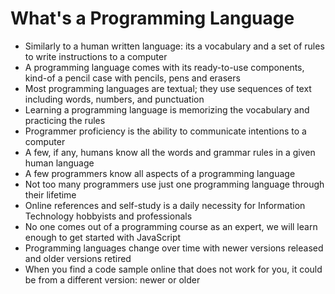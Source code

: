# What's a Programming Language

* Similarly to a human written language: its a vocabulary and a set of rules to write instructions to a computer
* A programming language comes with its ready-to-use components, kind-of a pencil case with pencils, pens and erasers
* Most programming languages are textual; they use sequences of text including words, numbers, and punctuation
* Learning a programming language is memorizing the vocabulary and practicing the rules 
* Programmer proficiency is the ability to communicate intentions to a computer
* A few, if any, humans know all the words and grammar rules in a given human language
* A few programmers know all aspects of a programming language
* Not too many programmers use just one programming language through their lifetime
* Online references and self-study is a daily necessity for Information Technology hobbyists and professionals
* No one comes out of a programming course as an expert, we will learn enough to get started with JavaScript
* Programming languages change over time with newer versions released and older versions retired
* When you find a code sample online that does not work for you, it could be from a different version: newer or older

